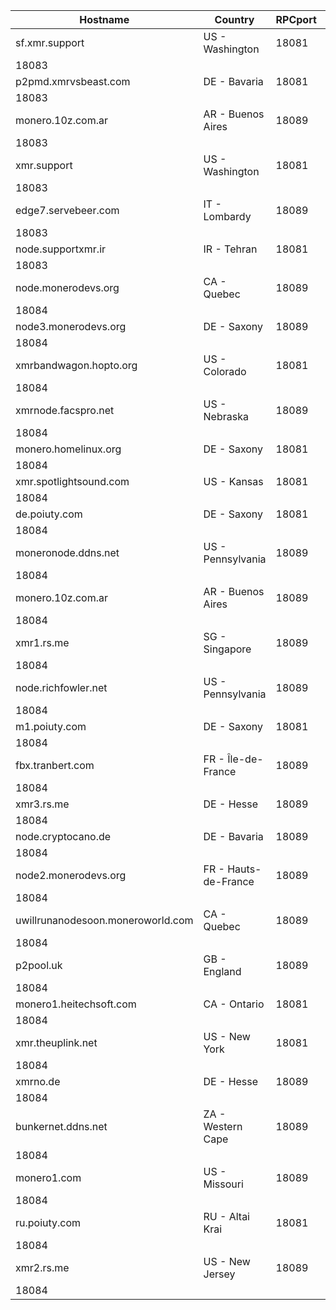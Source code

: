 Hostname | Country | RPCport | P2Pport
--- | --- | --- | ---
sf.xmr.support | US - Washington | 18081
 | 18083
p2pmd.xmrvsbeast.com | DE - Bavaria | 18081
 | 18083
monero.10z.com.ar | AR - Buenos Aires | 18089
 | 18083
xmr.support | US - Washington | 18081
 | 18083
edge7.servebeer.com | IT - Lombardy | 18089
 | 18083
node.supportxmr.ir | IR - Tehran | 18081
 | 18083
node.monerodevs.org | CA - Quebec | 18089
 | 18084
node3.monerodevs.org | DE - Saxony | 18089
 | 18084
xmrbandwagon.hopto.org | US - Colorado | 18081
 | 18084
xmrnode.facspro.net | US - Nebraska | 18089
 | 18084
monero.homelinux.org | DE - Saxony | 18081
 | 18084
xmr.spotlightsound.com | US - Kansas | 18081
 | 18084
de.poiuty.com | DE - Saxony | 18081
 | 18084
moneronode.ddns.net | US - Pennsylvania | 18089
 | 18084
monero.10z.com.ar | AR - Buenos Aires | 18089
 | 18084
xmr1.rs.me | SG - Singapore | 18089
 | 18084
node.richfowler.net | US - Pennsylvania | 18089
 | 18084
m1.poiuty.com | DE - Saxony | 18081
 | 18084
fbx.tranbert.com | FR - Île-de-France | 18089
 | 18084
xmr3.rs.me | DE - Hesse | 18089
 | 18084
node.cryptocano.de | DE - Bavaria | 18089
 | 18084
node2.monerodevs.org | FR - Hauts-de-France | 18089
 | 18084
uwillrunanodesoon.moneroworld.com | CA - Quebec | 18089
 | 18084
p2pool.uk | GB - England | 18089
 | 18084
monero1.heitechsoft.com | CA - Ontario | 18081
 | 18084
xmr.theuplink.net | US - New York | 18081
 | 18084
xmrno.de | DE - Hesse | 18089
 | 18084
bunkernet.ddns.net | ZA - Western Cape | 18089
 | 18084
monero1.com | US - Missouri | 18089
 | 18084
ru.poiuty.com | RU - Altai Krai | 18081
 | 18084
xmr2.rs.me | US - New Jersey | 18089
 | 18084
